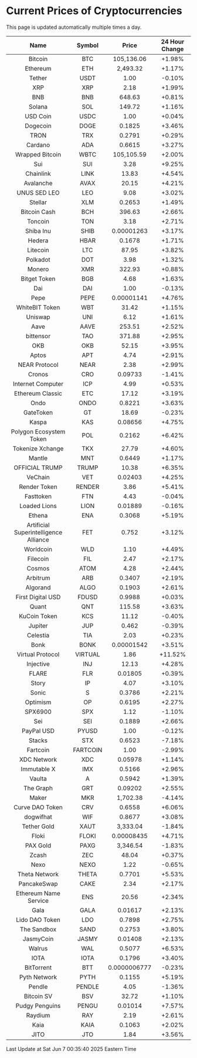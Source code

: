 # Current Prices of Cryptocurrencies
This page is updated automatically multiple times a day.

| Name | Symbol | Price | 24 Hour Change |
| :---: |:---:| :---: | :---: |
| Bitcoin | BTC | 105,136.06 | +1.98% |
| Ethereum | ETH | 2,493.32 | +1.17% |
| Tether | USDT | 1.00 | -0.10% |
| XRP | XRP | 2.18 | +1.99% |
| BNB | BNB | 648.63 | +0.81% |
| Solana | SOL | 149.72 | +1.16% |
| USD Coin | USDC | 1.00 | +0.04% |
| Dogecoin | DOGE | 0.1825 | +3.46% |
| TRON | TRX | 0.2791 | +0.29% |
| Cardano | ADA | 0.6615 | +3.27% |
| Wrapped Bitcoin | WBTC | 105,105.59 | +2.00% |
| Sui | SUI | 3.28 | +9.25% |
| Chainlink | LINK | 13.83 | +4.54% |
| Avalanche | AVAX | 20.15 | +4.21% |
| UNUS SED LEO | LEO | 9.08 | +3.02% |
| Stellar | XLM | 0.2653 | +1.49% |
| Bitcoin Cash | BCH | 396.63 | +2.66% |
| Toncoin | TON | 3.18 | +2.71% |
| Shiba Inu | SHIB | 0.00001263 | +3.17% |
| Hedera | HBAR | 0.1678 | +1.71% |
| Litecoin | LTC | 87.95 | +3.82% |
| Polkadot | DOT | 3.98 | +1.32% |
| Monero | XMR | 322.93 | +0.88% |
| Bitget Token | BGB | 4.68 | +1.63% |
| Dai | DAI | 1.00 | -0.13% |
| Pepe | PEPE | 0.00001141 | +4.76% |
| WhiteBIT Token | WBT | 31.42 | +1.15% |
| Uniswap | UNI | 6.12 | +1.61% |
| Aave | AAVE | 253.51 | +2.52% |
| bittensor | TAO | 371.88 | +2.95% |
| OKB | OKB | 52.15 | +3.95% |
| Aptos | APT | 4.74 | +2.91% |
| NEAR Protocol | NEAR | 2.38 | +2.99% |
| Cronos | CRO | 0.09733 | -1.41% |
| Internet Computer | ICP | 4.99 | +0.53% |
| Ethereum Classic | ETC | 17.12 | +3.19% |
| Ondo | ONDO | 0.8221 | +3.63% |
| GateToken | GT | 18.69 | -0.23% |
| Kaspa | KAS | 0.08656 | +4.75% |
| Polygon Ecosystem Token | POL | 0.2162 | +6.42% |
| Tokenize Xchange | TKX | 27.79 | +4.60% |
| Mantle | MNT | 0.6449 | +1.17% |
| OFFICIAL TRUMP | TRUMP | 10.38 | +6.35% |
| VeChain | VET | 0.02403 | +4.25% |
| Render Token | RENDER | 3.86 | +5.41% |
| Fasttoken | FTN | 4.43 | -0.04% |
| Loaded Lions | LION | 0.01889 | -0.16% |
| Ethena | ENA | 0.3068 | +5.19% |
| Artificial Superintelligence Alliance | FET | 0.752 | +3.12% |
| Worldcoin | WLD | 1.10 | +4.49% |
| Filecoin | FIL | 2.47 | +2.17% |
| Cosmos | ATOM | 4.28 | +2.44% |
| Arbitrum | ARB | 0.3407 | +2.19% |
| Algorand | ALGO | 0.1903 | +2.61% |
| First Digital USD | FDUSD | 0.9988 | +0.03% |
| Quant | QNT | 115.58 | +3.63% |
| KuCoin Token | KCS | 11.12 | -0.40% |
| Jupiter | JUP | 0.462 | -0.39% |
| Celestia | TIA | 2.03 | +0.23% |
| Bonk | BONK | 0.00001542 | +3.51% |
| Virtual Protocol | VIRTUAL | 1.86 | +11.52% |
| Injective | INJ | 12.13 | +4.28% |
| FLARE | FLR | 0.01805 | +0.39% |
| Story | IP | 4.07 | +3.10% |
| Sonic | S | 0.3786 | +2.21% |
| Optimism | OP | 0.6195 | +2.27% |
| SPX6900 | SPX | 1.12 | -1.10% |
| Sei | SEI | 0.1889 | +2.66% |
| PayPal USD | PYUSD | 1.00 | -0.12% |
| Stacks | STX | 0.6523 | -7.18% |
| Fartcoin | FARTCOIN | 1.00 | -2.99% |
| XDC Network | XDC | 0.05978 | +1.14% |
| Immutable X | IMX | 0.5166 | +2.96% |
| Vaulta | A | 0.5942 | +1.39% |
| The Graph | GRT | 0.09202 | +2.55% |
| Maker | MKR | 1,702.38 | -4.14% |
| Curve DAO Token | CRV | 0.6558 | +6.06% |
| dogwifhat | WIF | 0.8677 | +3.08% |
| Tether Gold | XAUT | 3,333.04 | -1.84% |
| Floki | FLOKI | 0.00008435 | +4.71% |
| PAX Gold | PAXG | 3,346.54 | -1.83% |
| Zcash | ZEC | 48.04 | +0.37% |
| Nexo | NEXO | 1.22 | -0.65% |
| Theta Network | THETA | 0.7701 | +5.53% |
| PancakeSwap | CAKE | 2.34 | +2.17% |
| Ethereum Name Service | ENS | 20.56 | +2.34% |
| Gala | GALA | 0.01617 | +2.13% |
| Lido DAO Token | LDO | 0.7898 | +2.75% |
| The Sandbox | SAND | 0.2753 | +3.80% |
| JasmyCoin | JASMY | 0.01408 | +2.13% |
| Walrus | WAL | 0.5077 | +6.53% |
| IOTA | IOTA | 0.1796 | +3.40% |
| BitTorrent | BTT | 0.0000006777 | -0.23% |
| Pyth Network | PYTH | 0.1155 | +5.19% |
| Pendle | PENDLE | 4.05 | -1.36% |
| Bitcoin SV | BSV | 32.72 | +1.10% |
| Pudgy Penguins | PENGU | 0.01014 | +7.57% |
| Raydium | RAY | 2.19 | +2.61% |
| Kaia | KAIA | 0.1063 | +2.02% |
| JITO | JTO | 1.84 | +3.56% |

Last Update at Sat Jun  7 00:35:40 2025 Eastern Time
